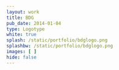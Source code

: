 ```yaml
---
layout: work
title: BDG
pub_date: 2014-01-04
type: Logotype
white: true
splash: /static/portfolio/bdglogo.png
splashbw: /static/portfolio/bdglogo.png
images: [ ]
hide: false
---
```







